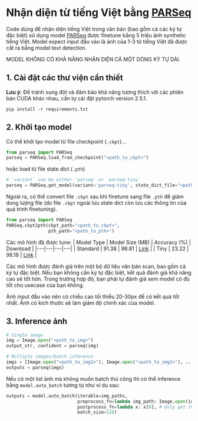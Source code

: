 # Nhận diện từ tiếng Việt bằng [PARSeq](https://github.com/baudm/parseq)
Code dùng để nhận diện tiếng Việt trong văn bản (bao gồm cả các ký tự đặc biệt) sử dụng model [PARSeq](https://github.com/baudm/parseq) được finetune bằng 5 triệu ảnh synthetic tiếng Việt. Model expect input đầu vào là ảnh của 1-3 từ tiếng Việt đã được cắt ra bằng model text detection.

MODEL KHÔNG CÓ KHẢ NĂNG NHẬN DIỆN CẢ MỘT DÒNG KÝ TỰ DÀI.
## 1. Cài đặt các thư viện cần thiết
**Lưu ý:** Để tránh xung đột và đảm bảo khả năng tương thích với các phiên bản CUDA khác nhau, cần tự cài đặt pytorch version 2.5.1.
```shell
pip install -r requirements.txt
```

## 2. Khởi tạo model
Có thể khởi tạo model từ file checkpoint (`.ckpt`)...
```python
from parseq import PARSeq
parseq = PARSeq.load_from_checkpoint("<path_to_ckpt>")
```
hoặc load từ file state dict (`.pth`)
```python
# `variant` can be either `parseq` or `parseq-tiny`
parseq = PARSeq.get_model(variant='parseq-tiny', state_dict_file="<path_to_pth>")
```
Ngoài ra, có thể convert file `.ckpt` sau khi finetune sang file `.pth` để giảm dung lượng file (do file `.ckpt` ngoài lưu state dict còn lưu các thông tin của quá trình finetuning).
```python
from parseq import PARSeq
PARSeq.ckpt2pth(ckpt_path="<path_to_ckpt>",
                pth_path="<path_to_pth>")
```
Các mô hình đã được tune:
| Model Type | Model Size (MB) | Accuracy (%) | Download |
|---|---|---|---|
| Standard | 91.38 | 98.81 | [Link](https://github.com/TrickyWhiteCat/parseq-vietnamese/releases/download/models/standard_1.0.0.pth) |
| Tiny | 23.22 | 98.18 | [Link](https://github.com/TrickyWhiteCat/parseq-vietnamese/releases/download/models/tiny_1.0.0.pth) |

Các mô hình được đánh giá trên một bộ dữ liệu văn bản scan, bao gồm cả ký tự đặc biệt. Nếu bạn không cần ký tự đặc biệt, kết quả đánh giá khả năng cao sẽ tốt hơn. Trong trường hợp đó, bạn phải tự đánh giá xem model có đủ tốt cho usecase của bạn không.

Ảnh input đầu vào nên có chiều cao tối thiểu 20-30px để có kết quả tốt nhất. Ảnh có kích thước sẽ làm giảm độ chính xác của model.

## 3. Inference ảnh
```python
# Single image
img = Image.open("<path_to_img>")
output_str, confident = parseq(img)

# Multiple images/batch inference
imgs = [Image.open("<path_to_img1>"), Image.open("<path_to_img2>"), ...]
outputs = parseq(imgs)
```

Nếu có một list ảnh mà không muốn batch thủ công thì có thể inference bằng `model.auto_batch` tương tự như ví dụ sau:

```python
outputs = model.auto_batch(iterable=img_paths,
                           preprocess_fn=lambda img_path: Image.open(img_path).convert("RGB"), # Read img from path
                           postprocess_fn=lambda x: x[0], # Only get the output string
                           batch_size=128)
```

